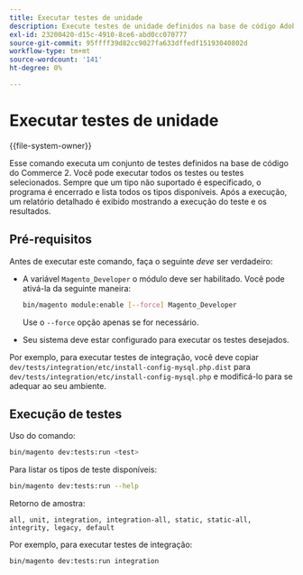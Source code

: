 ```yaml
---
title: Executar testes de unidade
description: Execute testes de unidade definidos na base de código Adobe Commerce.
exl-id: 23200420-d15c-4910-8ce6-abd0cc070777
source-git-commit: 95ffff39d82cc9027fa633dffedf15193040802d
workflow-type: tm+mt
source-wordcount: '141'
ht-degree: 0%

---
```


# Executar testes de unidade

{{file-system-owner}}

Esse comando executa um conjunto de testes definidos na base de código do Commerce 2. Você pode executar todos os testes ou testes selecionados. Sempre que um tipo não suportado é especificado, o programa é encerrado e lista todos os tipos disponíveis. Após a execução, um relatório detalhado é exibido mostrando a execução do teste e os resultados.

## Pré-requisitos

Antes de executar este comando, faça o seguinte _deve_ ser verdadeiro:

- A variável `Magento_Developer` o módulo deve ser habilitado. Você pode ativá-la da seguinte maneira:

   ```bash
   bin/magento module:enable [--force] Magento_Developer
   ```

   Use o `--force` opção apenas se for necessário.

- Seu sistema deve estar configurado para executar os testes desejados.

Por exemplo, para executar testes de integração, você deve copiar `dev/tests/integration/etc/install-config-mysql.php.dist` para `dev/tests/integration/etc/install-config-mysql.php` e modificá-lo para se adequar ao seu ambiente.

## Execução de testes

Uso do comando:

```bash
bin/magento dev:tests:run <test>
```

Para listar os tipos de teste disponíveis:

```bash
bin/magento dev:tests:run --help
```

Retorno de amostra:

```terminal
all, unit, integration, integration-all, static, static-all, integrity, legacy, default
```

Por exemplo, para executar testes de integração:

```bash
bin/magento dev:tests:run integration
```
